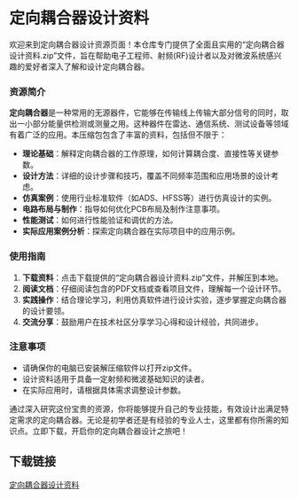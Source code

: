 # 定向耦合器设计资料

欢迎来到定向耦合器设计资源页面！本仓库专门提供了全面且实用的“定向耦合器设计资料.zip”文件，旨在帮助电子工程师、射频(RF)设计者以及对微波系统感兴趣的爱好者深入了解和设计定向耦合器。

### 资源简介

**定向耦合器**是一种常用的无源器件，它能够在传输线上传输大部分信号的同时，取出一小部分能量供检测或测量之用。这种器件在雷达、通信系统、测试设备等领域有着广泛的应用。本压缩包包含了丰富的资料，包括但不限于：

- **理论基础**：解释定向耦合器的工作原理，如何计算耦合度、直接性等关键参数。
- **设计方法**：详细的设计步骤和技巧，覆盖不同频率范围和应用场景的设计考虑。
- **仿真案例**：使用行业标准软件（如ADS、HFSS等）进行仿真设计的实例。
- **电路布局与制作**：指导如何优化PCB布局及制作注意事项。
- **性能测试**：如何进行性能验证和调优的方法。
- **实际应用案例分析**：探索定向耦合器在实际项目中的应用示例。

### 使用指南

1. **下载资料**：点击下载提供的“定向耦合器设计资料.zip”文件，并解压到本地。
2. **阅读文档**：仔细阅读包含的PDF文档或查看项目文件，理解每一个设计环节。
3. **实践操作**：结合理论学习，利用仿真软件进行设计实验，逐步掌握定向耦合器的设计要领。
4. **交流分享**：鼓励用户在技术社区分享学习心得和设计经验，共同进步。

### 注意事项

- 请确保你的电脑已安装解压缩软件以打开zip文件。
- 设计资料适用于具备一定射频和微波基础知识的读者。
- 在实际应用时，请根据具体需求调整设计参数。

通过深入研究这份宝贵的资源，你将能够提升自己的专业技能，有效设计出满足特定需求的定向耦合器。无论是初学者还是有经验的专业人士，这里都有你所需的知识点。立即下载，开启你的定向耦合器设计之旅吧！

## 下载链接

[定向耦合器设计资料](https://pan.quark.cn/s/249d54b765a2)